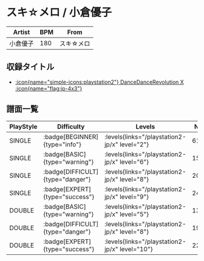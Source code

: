 # スキ☆メロ / 小倉優子

|Artist|BPM|From|
|------|---|----|
|小倉優子|180|スキ☆メロ|

## 収録タイトル

- [:icon{name="simple-icons:playstation2"} DanceDanceRevolution X :icon{name="flag:jp-4x3"}](/playstation2-jp/x)

## 譜面一覧

|PlayStyle|Difficulty|Levels|Notes|Movie|
|---------|----------|------|-----|-----|
|SINGLE| :badge[BEGINNER]{type="info"}| :levels{links="/playstation2-jp/x" level="2"}|61/0||
|SINGLE| :badge[BASIC]{type="warning"}| :levels{links="/playstation2-jp/x" level="6"}|157/14||
|SINGLE| :badge[DIFFICULT]{type="danger"}| :levels{links="/playstation2-jp/x" level="8"}|203/19||
|SINGLE| :badge[EXPERT]{type="success"}| :levels{links="/playstation2-jp/x" level="9"}|246/15||
|DOUBLE| :badge[BASIC]{type="warning"}| :levels{links="/playstation2-jp/x" level="5"}|137/9||
|DOUBLE| :badge[DIFFICULT]{type="danger"}| :levels{links="/playstation2-jp/x" level="8"}|197/19||
|DOUBLE| :badge[EXPERT]{type="success"}| :levels{links="/playstation2-jp/x" level="10"}|228/23||
